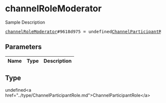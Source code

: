 # channelRoleModerator

Sample Description

<pre>
<a href="../constructor/channelRoleModerator.md">channelRoleModerator</a>#9618d975 = undefined<a href="../type/ChannelParticipantRole.md">ChannelParticipantRole</a>;
</pre>

## Parameters

| Name | Type | Description |
|------|:----:|-------------|

## Type

undefined&lt;a href=&#34;../type/ChannelParticipantRole.md&#34;&gt;ChannelParticipantRole&lt;/a&gt;
